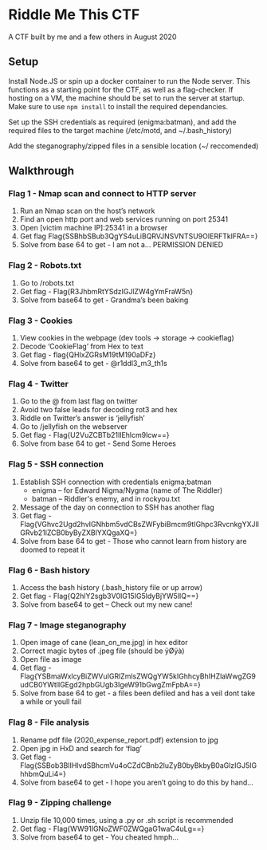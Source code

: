 # Riddle Me This CTF
A CTF built by me and a few others in August 2020

## Setup
Install Node.JS or spin up a docker container to run the Node server. This functions as a starting point for the CTF, as well as a flag-checker. If hosting on a VM, the machine should be set to run the server at startup. Make sure to use `npm install` to install the required dependancies.

Set up the SSH credentials as required (enigma:batman), and add the required files to the target machine (/etc/motd, and ~/.bash_history)

Add the steganography/zipped files in a sensible location (~/ reccomended)

## Walkthrough
### Flag 1 - Nmap scan and connect to HTTP server
1.	Run an Nmap scan on the host’s network
2.	Find an open http port and web services running on port 25341
3.	Open [victim machine IP]:25341 in a browser
4.	Get flag Flag{SSBhbSBub3QgYS4uLiBQRVJNSVNTSU9OIERFTklFRA==}
5.	Solve from base 64 to get - I am not a... PERMISSION DENIED

### Flag 2 - Robots.txt
1.	Go to /robots.txt
2.	Get flag - Flag{R3JhbmRtYSdzIGJlZW4gYmFraW5n}
3.	Solve from base64 to get - Grandma’s been baking

### Flag 3 - Cookies
1.	View cookies in the webpage (dev tools -> storage -> cookieflag)
2.	Decode ‘CookieFlag’ from Hex to text
3.	Get flag - flag{QHIxZGRsM19tM190aDFz}
4.	Solve from base64 to get - @r1ddl3_m3_th1s

### Flag 4 - Twitter
1.	Go to the @ from last flag on twitter
2.	Avoid two false leads for decoding rot3 and hex
3.	Riddle on Twitter’s answer is ‘jellyfish’
4.	Go to /jellyfish on the webserver
5.	Get flag - Flag{U2VuZCBTb21lIEhlcm9lcw==}
6.	Solve from base 64 to get - Send Some Heroes

### Flag 5 - SSH connection
1.	Establish SSH connection with credentials enigma;batman
    - enigma – for Edward Nigma/Nygma (name of The Riddler)
    - batman – Riddler's enemy, and in rockyou.txt
2.	Message of the day on connection to SSH has another flag
3.	Get flag - Flag{VGhvc2Ugd2hvIGNhbm5vdCBsZWFybiBmcm9tIGhpc3RvcnkgYXJlIGRvb21lZCB0byByZXBlYXQgaXQ=}
4.	Solve from base 64 to get - Those who cannot learn from history are doomed to repeat it

### Flag 6 - Bash history
1.	Access the bash history (.bash_history file or up arrow)
2.	Get flag - Flag{Q2hlY2sgb3V0IG15IG5ldyBjYW5lIQ==}
3.	Solve from base64 to get – Check out my new cane!

### Flag 7 - Image steganography
1.	Open image of cane (lean_on_me.jpg) in hex editor
2.	Correct magic bytes of .jpeg file (should be ÿØÿà)
3.	Open file as image
4.	Get flag - Flag{YSBmaWxlcyBiZWVuIGRlZmlsZWQgYW5kIGhhcyBhIHZlaWwgZG9udCB0YWtlIGEgd2hpbGUgb3IgeW91bGwgZmFpbA==}
5.	Solve from base 64 to get - a files been defiled and has a veil dont take a while or youll fail

### Flag 8 - File analysis
1.	Rename pdf file (2020_expense_report.pdf) extension to jpg
2.	Open jpg in HxD and search for ‘flag’
3.	Get flag - Flag{SSBob3BlIHlvdSBhcmVu4oCZdCBnb2luZyB0byBkbyB0aGlzIGJ5IGhhbmQuLi4=}
4.	Solve from base64 to get - I hope you aren’t going to do this by hand...

### Flag 9 - Zipping challenge
1.	Unzip file 10,000 times, using a .py or .sh script is recommended
2.	Get flag - Flag{WW91IGNoZWF0ZWQgaG1waC4uLg==}
3.	Solve from base64 to get - You cheated hmph...
